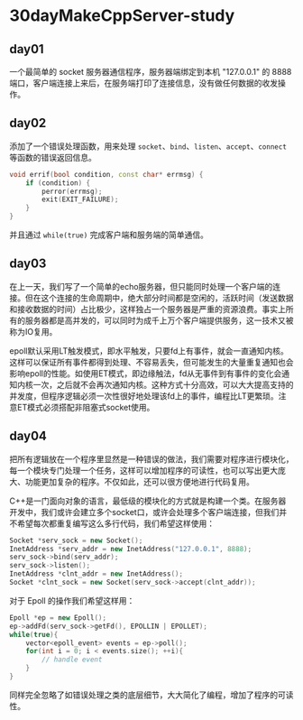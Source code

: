 # 30dayMakeCppServer-study

## day01

一个最简单的 socket 服务器通信程序，服务器端绑定到本机 "127.0.0.1" 的 8888 端口，客户端连接上来后，在服务端打印了连接信息，没有做任何数据的收发操作。

## day02

添加了一个错误处理函数，用来处理 `socket`、`bind`、`listen`、`accept`、`connect` 等函数的错误返回信息。
```c++
void errif(bool condition, const char* errmsg) {
    if (condition) {
        perror(errmsg);
        exit(EXIT_FAILURE);
    }
}
```
并且通过 `while(true)` 完成客户端和服务端的简单通信。

## day03

在上一天，我们写了一个简单的echo服务器，但只能同时处理一个客户端的连接。但在这个连接的生命周期中，绝大部分时间都是空闲的，活跃时间（发送数据和接收数据的时间）占比极少，这样独占一个服务器是严重的资源浪费。事实上所有的服务器都是高并发的，可以同时为成千上万个客户端提供服务，这一技术又被称为IO复用。

epoll默认采用LT触发模式，即水平触发，只要fd上有事件，就会一直通知内核。这样可以保证所有事件都得到处理、不容易丢失，但可能发生的大量重复通知也会影响epoll的性能。如使用ET模式，即边缘触法，fd从无事件到有事件的变化会通知内核一次，之后就不会再次通知内核。这种方式十分高效，可以大大提高支持的并发度，但程序逻辑必须一次性很好地处理该fd上的事件，编程比LT更繁琐。注意ET模式必须搭配非阻塞式socket使用。

## day04

把所有逻辑放在一个程序里显然是一种错误的做法，我们需要对程序进行模块化，每一个模块专门处理一个任务，这样可以增加程序的可读性，也可以写出更大庞大、功能更加复杂的程序。不仅如此，还可以很方便地进行代码复用。

C++是一门面向对象的语言，最低级的模块化的方式就是构建一个类。在服务器开发中，我们或许会建立多个socket口，或许会处理多个客户端连接，但我们并不希望每次都重复编写这么多行代码，我们希望这样使用：
```c++
Socket *serv_sock = new Socket();
InetAddress *serv_addr = new InetAddress("127.0.0.1", 8888);
serv_sock->bind(serv_addr);
serv_sock->listen();   
InetAddress *clnt_addr = new InetAddress();  
Socket *clnt_sock = new Socket(serv_sock->accept(clnt_addr));    
```
对于 Epoll 的操作我们希望这样用：
```c++
Epoll *ep = new Epoll();
ep->addFd(serv_sock->getFd(), EPOLLIN | EPOLLET);
while(true){
    vector<epoll_event> events = ep->poll();
    for(int i = 0; i < events.size(); ++i){
        // handle event
    }
}
```
同样完全忽略了如错误处理之类的底层细节，大大简化了编程，增加了程序的可读性。